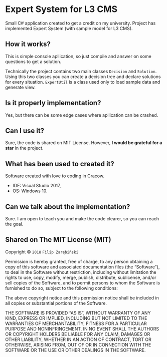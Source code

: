 Expert System for L3 CMS
=====================
Small C# application created to get a credit on my university. Project has implemented Expert System (with sample model for L3 CMS).

## How it works?
This is simple console apllication, so just compile and answer on some questions to get a solution.

Technically the project contains two main classes `Decision` and `Solution`. Using this two classes you can create a decision tree and declare solutions for every situation. `ExpertUtil` is a class used only to load sample data and generate view.

## Is it properly implementation?
Yes, but there can be some edge cases where apllication can be crashed.

## Can I use it?
Sure, the code is shared on MIT License. However, **I would be grateful for a star** in the project.

## What has been used to created it?
Software created with love to coding in Cracow.
* IDE: Visual Studio 2017,
* OS: Windows 10.

## Can we talk about the implementation?
Sure. I am open to teach you and make the code clearer, so you can reach the goal.

## Shared on The MIT License (MIT)
Copyright © `2018` `Filip Zarębiński`

Permission is hereby granted, free of charge, to any person
obtaining a copy of this software and associated documentation
files (the “Software”), to deal in the Software without
restriction, including without limitation the rights to use,
copy, modify, merge, publish, distribute, sublicense, and/or sell
copies of the Software, and to permit persons to whom the
Software is furnished to do so, subject to the following
conditions:

The above copyright notice and this permission notice shall be
included in all copies or substantial portions of the Software.

THE SOFTWARE IS PROVIDED “AS IS”, WITHOUT WARRANTY OF ANY KIND,
EXPRESS OR IMPLIED, INCLUDING BUT NOT LIMITED TO THE WARRANTIES
OF MERCHANTABILITY, FITNESS FOR A PARTICULAR PURPOSE AND
NONINFRINGEMENT. IN NO EVENT SHALL THE AUTHORS OR COPYRIGHT
HOLDERS BE LIABLE FOR ANY CLAIM, DAMAGES OR OTHER LIABILITY,
WHETHER IN AN ACTION OF CONTRACT, TORT OR OTHERWISE, ARISING
FROM, OUT OF OR IN CONNECTION WITH THE SOFTWARE OR THE USE OR
OTHER DEALINGS IN THE SOFTWARE.
